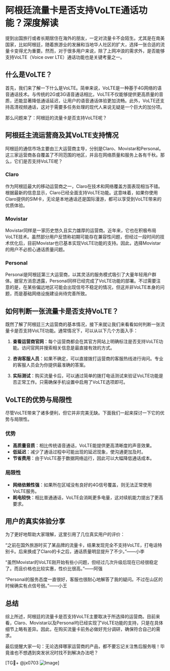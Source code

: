 # 阿根廷流量卡是否支持VoLTE通话功能？深度解读

提到出国旅行或者长期居住在海外的朋友，一定对流量卡不会陌生。尤其是在南美国家，比如阿根廷，随着旅游业的发展和当地华人社区的扩大，选择一张合适的流量卡变得尤为重要。然而，对于很多用户来说，除了上网冲浪的需求外，是否能够支持VoLTE（Voice over LTE）通话功能也是关键考量之一。

## 什么是VoLTE？

首先，我们来了解一下什么是VoLTE。简单来说，VoLTE是一种基于4G网络的语音通话技术。与传统的2G或3G语音通话相比，VoLTE不仅能够提供更高质量的音质，还能显著降低通话延迟，让用户的语音通话体验更加流畅。此外，VoLTE还支持高清视频通话，这对于需要多任务处理的现代人来说无疑是一个巨大的加分项。

那么问题来了：阿根廷的流量卡是否支持VoLTE呢？

## 阿根廷主流运营商及其VoLTE支持情况

阿根廷的通信市场主要由三大运营商主导，分别是Claro、Movistar和Personal。这三家运营商各自覆盖了不同范围的地区，并且在网络质量和服务上各有千秋。那么，它们是否支持VoLTE呢？

### Claro
作为阿根廷最大的移动运营商之一，Claro在技术和网络覆盖方面表现相当不错。根据最新的信息显示，Claro已经全面支持VoLTE功能。这意味着，如果你使用Claro提供的SIM卡，无论是本地通话还是国际漫游，都可以享受到VoLTE带来的优质体验。

### Movistar
Movistar同样是一家历史悠久且实力雄厚的运营商。近年来，它也在积极布局VoLTE技术。虽然部分用户反馈称初期可能存在兼容性问题，但经过一段时间的技术优化后，目前Movistar也已基本实现VoLTE功能的支持。因此，选择Movistar的用户不必担心通话质量问题。

### Personal
Personal是阿根廷第三大运营商，以其灵活的服务模式吸引了大量年轻用户群体。据官方消息透露，Personal同样已经完成了VoLTE功能的部署。不过需要注意的是，在某些偏远地区可能会出现信号不稳定的情况，但这并非VoLTE本身的问题，而是基础网络设施建设尚待完善所致。

## 如何判断一张流量卡是否支持VoLTE？

既然了解了阿根廷三大运营商的基本情况，接下来就让我们来看看如何判断一张流量卡是否支持VoLTE功能。通常情况下，可以从以下几个方面入手：

1. **查看运营商官网**：每个运营商都会在其官方网站上明确标注是否支持VoLTE功能。访问官网并搜索相关信息是最直接有效的方式。
   
2. **咨询客服人员**：如果不确定，可以直接拨打运营商的客服热线进行询问。专业的客服人员会为你提供最准确的答案。

3. **实际测试**：购买流量卡后，可以通过简单的拨打电话测试来验证VoLTE功能是否正常工作。只需确保手机设置中启用了VoLTE选项即可。

## VoLTE的优势与局限性

尽管VoLTE带来了诸多便利，但它并非完美无缺。下面我们一起来探讨一下它的优势与局限性。

### 优势
- **高质量音质**：相比传统语音通话，VoLTE能提供更高清晰度的声音效果。
- **低延迟**：减少了通话过程中可能出现的延迟现象，使沟通更加及时。
- **节省费用**：由于VoLTE基于数据网络运行，因此可以大幅降低通话成本。

### 局限性
- **网络依赖性强**：如果所在区域没有良好的4G信号覆盖，则无法正常使用VoLTE服务。
- **耗电较快**：相比普通通话，VoLTE会消耗更多电量，这对续航能力提出了更高要求。

## 用户的真实体验分享

为了更好地帮助大家理解，这里引用了几位真实用户的评价：

“之前在国外旅游时买了某品牌的流量卡，结果发现完全不支持VoLTE，打电话特别卡。后来换成了Claro的卡之后，通话质量明显提升了不少。”——小李

“虽然Movistar的VoLTE刚开始有些小问题，但经过几次升级后现在已经很稳定了。而且价格也比较实惠，性价比很高。”——阿强

“Personal的服务态度一直很好，客服也很耐心地解答了我的疑问。不过在山区的时候确实有点信号弱。”——小王

## 总结

综上所述，阿根廷的流量卡是否支持VoLTE主要取决于所选择的运营商。目前来看，Claro、Movistar以及Personal均已经实现了VoLTE功能的支持，只是在具体细节上略有差异。因此，在购买流量卡前务必做好充分调研，确保符合自己的需求。

最后提醒大家一句：无论选择哪家运营商的产品，都不要忘记关注售后服务哦！毕竟谁也不想遇到突发状况时找不到解决办法吧？

[TG💪+ @jx0703 ![Image](https://github.com/user-attachments/assets/dbca1d08-cadb-493c-b0ec-ad6f7a83f270)]